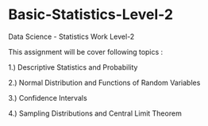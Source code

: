 # Basic-Statistics-Level-2
Data Science - Statistics Work  Level-2

This assignment will be cover following topics :

1.) Descriptive Statistics and Probability

2.) Normal Distribution and Functions of Random Variables

3.) Confidence Intervals

4.) Sampling Distributions and Central Limit Theorem
